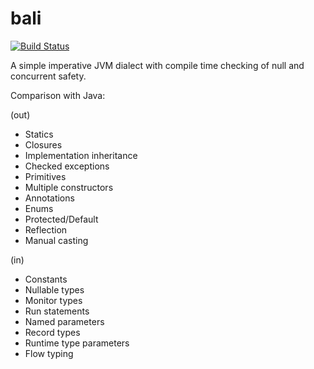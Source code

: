bali
====
[![Build Status](https://travis-ci.org/travis-examples/travis-java-ant-example.png?branch=master)](https://travis-ci.org/travis-examples/travis-java-ant-example)

A simple imperative JVM dialect with compile time checking of null and concurrent safety.

Comparison with Java:

(out)
- Statics
- Closures
- Implementation inheritance
- Checked exceptions
- Primitives
- Multiple constructors
- Annotations
- Enums
- Protected/Default
- Reflection
- Manual casting

(in)
- Constants
- Nullable types
- Monitor types
- Run statements
- Named parameters
- Record types
- Runtime type parameters
- Flow typing
